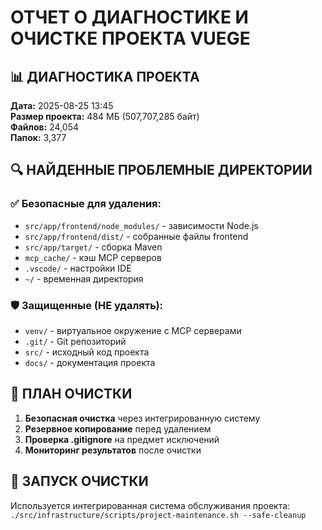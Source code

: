 # ОТЧЕТ О ДИАГНОСТИКЕ И ОЧИСТКЕ ПРОЕКТА VUEGE

## 📊 ДИАГНОСТИКА ПРОЕКТА

**Дата:** 2025-08-25 13:45  
**Размер проекта:** 484 МБ (507,707,285 байт)  
**Файлов:** 24,054  
**Папок:** 3,377  

## 🔍 НАЙДЕННЫЕ ПРОБЛЕМНЫЕ ДИРЕКТОРИИ

### ✅ Безопасные для удаления:
- `src/app/frontend/node_modules/` - зависимости Node.js
- `src/app/frontend/dist/` - собранные файлы frontend
- `src/app/target/` - сборка Maven
- `mcp_cache/` - кэш MCP серверов
- `.vscode/` - настройки IDE
- `~/` - временная директория

### 🛡️ Защищенные (НЕ удалять):
- `venv/` - виртуальное окружение с MCP серверами
- `.git/` - Git репозиторий
- `src/` - исходный код проекта
- `docs/` - документация проекта

## 🧹 ПЛАН ОЧИСТКИ

1. **Безопасная очистка** через интегрированную систему
2. **Резервное копирование** перед удалением
3. **Проверка .gitignore** на предмет исключений
4. **Мониторинг результатов** после очистки

## 🚀 ЗАПУСК ОЧИСТКИ

Используется интегрированная система обслуживания проекта:
`./src/infrastructure/scripts/project-maintenance.sh --safe-cleanup`